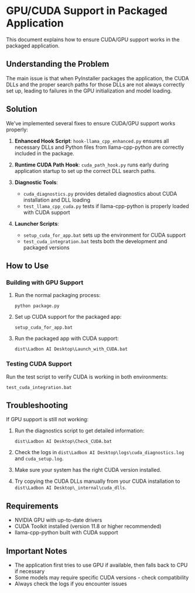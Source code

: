 # GPU/CUDA Support in Packaged Application

This document explains how to ensure CUDA/GPU support works in the packaged application.

## Understanding the Problem

The main issue is that when PyInstaller packages the application, the CUDA DLLs and the proper search paths for those DLLs are not always correctly set up, leading to failures in the GPU initialization and model loading.

## Solution

We've implemented several fixes to ensure CUDA/GPU support works properly:

1. **Enhanced Hook Script**: `hook-llama_cpp_enhanced.py` ensures all necessary DLLs and Python files from llama-cpp-python are correctly included in the package.

2. **Runtime CUDA Path Hook**: `cuda_path_hook.py` runs early during application startup to set up the correct DLL search paths.

3. **Diagnostic Tools**: 
   - `cuda_diagnostics.py` provides detailed diagnostics about CUDA installation and DLL loading
   - `test_llama_cpp_cuda.py` tests if llama-cpp-python is properly loaded with CUDA support

4. **Launcher Scripts**:
   - `setup_cuda_for_app.bat` sets up the environment for CUDA support
   - `test_cuda_integration.bat` tests both the development and packaged versions

## How to Use

### Building with GPU Support

1. Run the normal packaging process:
   ```
   python package.py
   ```

2. Set up CUDA support for the packaged app:
   ```
   setup_cuda_for_app.bat
   ```

3. Run the packaged app with CUDA support:
   ```
   dist\Ladbon AI Desktop\Launch_with_CUDA.bat
   ```

### Testing CUDA Support

Run the test script to verify CUDA is working in both environments:
```
test_cuda_integration.bat
```

## Troubleshooting

If GPU support is still not working:

1. Run the diagnostics script to get detailed information:
   ```
   dist\Ladbon AI Desktop\Check_CUDA.bat
   ```

2. Check the logs in `dist\Ladbon AI Desktop\logs\cuda_diagnostics.log` and `cuda_setup.log`.

3. Make sure your system has the right CUDA version installed.

4. Try copying the CUDA DLLs manually from your CUDA installation to `dist\Ladbon AI Desktop\_internal\cuda_dlls`.

## Requirements

- NVIDIA GPU with up-to-date drivers
- CUDA Toolkit installed (version 11.8 or higher recommended)
- llama-cpp-python built with CUDA support

## Important Notes

- The application first tries to use GPU if available, then falls back to CPU if necessary
- Some models may require specific CUDA versions - check compatibility
- Always check the logs if you encounter issues
